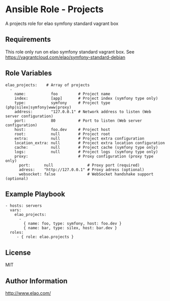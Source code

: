Ansible Role - Projects
=======================

A projects role for elao symfony standard vagrant box


Requirements
------------

This role only run on elao symfony standard vagrant box. See https://vagrantcloud.com/elao/symfony-standard-debian


Role Variables
--------------

    elao_projects:    # Array of projects
      -
        name:           foo         # Project name
        index:          [app]       # Project index (symfony type only)
        type:           symfony     # Project type (php|silex|symfony|www|proxy)
        address:        "127.0.0.1" # Network address to listen (Web server configuration)
        port:           80          # Port to listen (Web server configuration)
        host:           foo.dev     # Project host
        root:           null        # Project root
        extra:          null        # Project extra configuration
        location_extra: null        # Project extra location configuration
        cache:          null        # Project cache (symfony type only)
        logs:           null        # Project logs  (symfony type only)
        proxy:                      # Proxy configuration (proxy type only)
          port:      null               # Proxy port (required)
          adress:    "http://127.0.0.1" # Proxy adress (optional)
          websocket: false              # WebSocket handshake support (optional)


Example Playbook
----------------

    - hosts: servers
      vars:
        elao_projects:
          -
            { name: foo, type: symfony, host: foo.dev }
            { name: bar, type: silex, host: bar.dev }
      roles:
         - { role: elao.projects }


License
-------

MIT


Author Information
------------------

http://www.elao.com/
